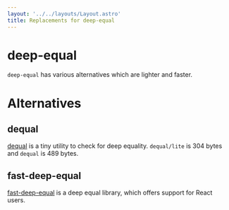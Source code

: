 ```yaml
---
layout: '../../layouts/Layout.astro'
title: Replacements for deep-equal
---
```


# deep-equal

`deep-equal` has various alternatives which are lighter and faster.

# Alternatives

## dequal

[dequal](https://www.npmjs.com/package/dequal) is a tiny utility to check for deep equality. `dequal/lite` is 304 bytes and `dequal` is 489 bytes.

## fast-deep-equal

[fast-deep-equal](https://www.npmjs.com/package/fast-deep-equal) is a deep equal library, which offers support for React users.
